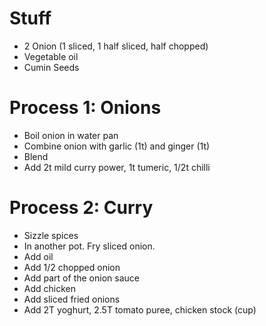 # Stuff

* 2 Onion (1 sliced, 1 half sliced, half chopped)
* Vegetable oil
* Cumin Seeds

# Process 1: Onions

* Boil onion in water pan
* Combine onion with garlic (1t) and ginger (1t)
* Blend
* Add 2t mild curry power, 1t tumeric, 1/2t chilli

# Process 2: Curry

* Sizzle spices
* In another pot. Fry sliced onion.
* Add oil
* Add 1/2 chopped onion
* Add part of the onion sauce
* Add chicken
* Add sliced fried onions
* Add 2T yoghurt, 2.5T tomato puree, chicken stock (cup)
